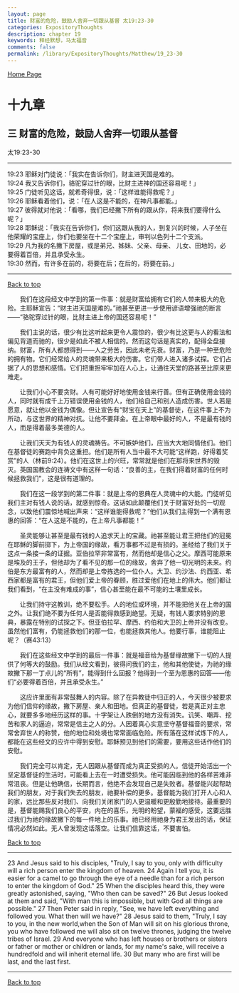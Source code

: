 ```yaml
---
layout: page
title: 财富的危险，鼓励人舍弃一切跟从基督 太19:23-30
categories: ExpositoryThoughts
description: chapter 19
keywords: 释经默想，马太福音
comments: false
permalink: /library/ExpositoryThoughts/Matthew/19_23-30
---
```

[ Home Page ]({{site.baseurl}}/index) <br>

<a name="0"></a>
# 十九章 

## 三 财富的危险，鼓励人舍弃一切跟从基督

太19:23-30

***

19:23 耶稣对门徒说：「我实在告诉你们，财主进天国是难的。<br>
19:24 我又告诉你们，骆驼穿过针的眼，比财主进神的国还容易呢！」<br>
19:25 门徒听见这话，就希奇得很，说：「这样谁能得救呢？」<br>
19:26 耶稣看着他们，说：「在人这是不能的，在神凡事都能。」<br>
19:27 彼得就对他说：「看哪，我们已经撇下所有的跟从你，将来我们要得什么呢？」<br>
19:28 耶稣说：「我实在告诉你们，你们这跟从我的人，到复兴的时候，人子坐在他荣耀的宝座上，你们也要坐在十二个宝座上，审判以色列十二个支派。<br>
19:29 凡为我的名撇下房屋，或是弟兄、姊妹、父亲、母亲、 儿女、田地的，必要得着百倍，并且承受永生。<br>
19:30 然而，有许多在前的，将要在后；在后的，将要在前。」<br>

***

[Back to top](#0)

&emsp;&emsp;我们在这段经文中学到的第一件事：就是财富给拥有它们的人带来极大的危险。主耶稣宣告：“财主进天国是难的。”祂甚至更进一步使用谚语增强祂的断言——“骆驼穿过针的眼，比财主进上帝的国还容易呢！”

&emsp;&emsp;我们主说的话，很少有比这听起来更令人震惊的，很少有比这更与人的看法和偏见背道而驰的，很少是如此不被人相信的。然而这句话是真实的，配得全盘接纳。财富，所有人都想得到——人之劳苦，因此未老先衰。财富，乃是一种至危险的拥有物。它们经常给人的灵魂带来极大的伤害。它们带人进入诸多试探。它们占据了人的思想和感情。它们把重担牢牢加在人心上，让通往天堂的路甚至比原来更难走。

&emsp;&emsp;让我们小心不要贪财。人有可能好好地使用金钱来行善。但有正确使用金钱的人，同时就有成千上万错误使用金钱的人，他们给自己和别人造成伤害。世人若是愿意，就让他以金钱为偶像。但让宣告有“财宝在天上”的基督徒，在这件事上不为所动，与这世界的精神对抗。让他不要拜金。在上帝眼中最好的人，不是最有钱的人，而是得着最多美德的人。

&emsp;&emsp;让我们天天为有钱人的灵魂祷告。不可嫉妒他们，应当大大地同情他们。他们在基督徒的赛跑中背负这重担。他们是所有人当中最不大可能“这样跑，好得着奖赏”的人（林前9:24）。他们在这世上的兴旺，常常就是他们在那将来世界的毁灭。英国国教会的连祷文中有这样一句话：“良善的主，在我们得着财富的任何时候拯救我们”，这是很有道理的。

&emsp;&emsp;我们在这一段学到的第二件事：就是上帝的恩典在人灵魂中的大能。门徒听见我们主对有钱人说的话，就感到惊奇。这话如此颠覆他们关于财富好处的一切观念，以致他们震惊地喊出声来：“这样谁能得救呢？”他们从我们主得到一个满有恩惠的回答：“在人这是不能的，在上帝凡事都能！”

&emsp;&emsp;圣灵能够让甚至是最有钱的人追求天上的宝藏。祂甚至能让君王把他们的冠冕在耶稣的脚前掷下，为上帝国的缘故，看万事都不过是有损的。圣经给了我们关于这点一条接一条的证据。亚伯拉罕非常富有，然而他却是信心之父。摩西可能原来是埃及的王子，但他却为了看不见的那一位的缘故，舍弃了他一切光明的未来。约伯是东方最富有的人，然而却是上帝拣选的一位仆人。大卫、约沙法、约西亚、希西家都是富有的君王，但他们爱上帝的眷顾，胜过爱他们在地上的伟大。他们都让我们看到，“在主没有难成的事”，信心甚至能在最不可能的土壤里成长。

&emsp;&emsp;让我们持守这教训，绝不要松手。人的地位或环境，并不能把他关在上帝的国之外。让我们绝不要为任何人是否能得救感到绝望。无疑，有钱人要求特别的恩典，暴露在特别的试探之下。但亚伯拉罕、摩西、约伯和大卫的上帝并没有改变。虽然他们富有，仍能拯救他们的那一位，也能拯救其他人。他要行事，谁能阻止呢？（赛43:13）

&emsp;&emsp;我们在这些经文中学到的最后一件事：就是福音给为基督缘故撇下一切的人提供了何等大的鼓励。我们从经文看到，彼得问我们的主，他和其他使徒，为祂的缘故撇下那一丁点儿的“所有”，能得到什么回报？他得到一个至为恩惠的回答——他们“必要得着百倍，并且承受永生。”

&emsp;&emsp;这应许里面有非常鼓舞人的内容。除了在异教徒中归正的人，今天很少被要求为他们信仰的缘故，撇下房屋、亲人和田地。但真正的基督徒，若是真正对主忠心，就要多多地经历这样的事。十字架让人跌倒的地方没有消失。讥笑、嘲弄、挖苦和家人的逼迫，常常是信主之人的分。人因着真心实意坚守基督福音的要求，常常舍弃世人的称赞，他的地位和处境也常常面临危险。所有落在这样试炼下的人，都能在这些经文的应许中得到安慰。耶稣预见到他们的需要，要用这些话作他们的安慰。

&emsp;&emsp;我们完全可以肯定，无人因跟从基督而成为真正受损的人。信徒开始活出一个坚定基督徒的生活时，可能看上去在一时遭受损失。他可能因临到他的各样苦难非常沮丧。但是让他确信，长期而言，他绝不会发现自己是失败者。基督能兴起帮助我们的朋友，对于我们失去的朋友，祂要补偿的更多。基督能为我们打开人心和人的家，远比那些反对我们、向我们关闭家门的人更温暖和更殷勤地接待。最重要的是，基督能赐我们良心的平安，内在的喜乐，光明的盼望，蒙福的感受，这要远胜过我们为祂的缘故撇下的每一件地上的乐事。祂已经用祂身为君王发出的话，保证情况必然如此。无人曾发现这话落空。让我们信靠这话，不要害怕。

[Back to top](#0)

***

23 And Jesus said to his disciples, "Truly, I say to you, only with difficulty will a rich person enter the kingdom of heaven. 24 Again I tell you, it is easier for a camel to go through the eye of a needle than for a rich person to enter the kingdom of God." 25 When the disciples heard this, they were greatly astonished, saying, "Who then can be saved?" 26 But Jesus looked at them and said, "With man this is impossible, but with God all things are possible." 27 Then Peter said in reply, "See, we have left everything and followed you. What then will we have?" 28 Jesus said to them, "Truly, I say to you, in the new world,when the Son of Man will sit on his glorious throne, you who have followed me will also sit on twelve thrones, judging the twelve tribes of Israel. 29 And everyone who has left houses or brothers or sisters or father or mother or children or lands, for my name's sake, will receive a hundredfold and will inherit eternal life. 30 But many who are first will be last, and the last first.

***

[Back to top](#0)
